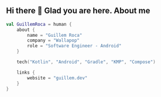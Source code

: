 ## Hi there 👋 Glad you are here. About me

```kotlin
val GuillemRoca = human {
    about {
        name = "Guillem Roca"
        company = "Wallapop"
        role = "Software Engineer - Android"
    }

    tech("Kotlin", "Android", "Gradle", "KMP", "Compose")

    links {
        website = "guillem.dev"
    }
}
```

<!--
**GuillemRoca/GuillemRoca** is a ✨ _special_ ✨ repository because its `README.md` (this file) appears on your GitHub profile.

Here are some ideas to get you started:

- 🔭 I’m currently working on ...
- 🌱 I’m currently learning ...
- 👯 I’m looking to collaborate on ...
- 🤔 I’m looking for help with ...
- 💬 Ask me about ...
- 📫 How to reach me: ...
- 😄 Pronouns: ...
- ⚡ Fun fact: ...
-->
